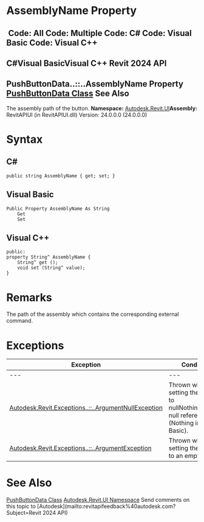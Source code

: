 # AssemblyName Property

﻿
 Code: All Code: Multiple Code: C# Code: Visual Basic Code: Visual C++   
---  
C#Visual BasicVisual C++
Revit 2024 API  
---  
PushButtonData..::..AssemblyName Property   
[PushButtonData Class](a192ae26-cdca-3d36-72cb-51074ccd9fec.md "PushButtonData Class") See Also  
---  
The assembly path of the button.
**Namespace:** [Autodesk.Revit.UI](e86fd90a-8957-02a6-da7f-ced248966e3e.md "Autodesk.Revit.UI Namespace")**Assembly:** RevitAPIUI (in RevitAPIUI.dll) Version: 24.0.0.0 (24.0.0.0)
# Syntax
C#  
---  
```text
public string AssemblyName { get; set; }
```
  
Visual Basic  
---  
```text
Public Property AssemblyName As String
	Get
	Set
```
  
Visual C++  
---  
```text
public:
property String^ AssemblyName {
	String^ get ();
	void set (String^ value);
}
```
  
# Remarks
The path of the assembly which contains the corresponding external command.
# Exceptions
| Exception | Condition |
| --- | --- |
| --- | --- |
| [Autodesk.Revit.Exceptions..::..ArgumentNullException](631e1424-60f4-929b-4e52-dda9dcd26316.md "ArgumentNullException Class") | Thrown when setting the value to nullNothingnullptra null reference (Nothing in Visual Basic). |
| [Autodesk.Revit.Exceptions..::..ArgumentException](2e6e4206-97a8-dd4b-df5d-4269f4bb6088.md "ArgumentException Class") | Thrown when setting the value to an empty string. |

# See Also
[PushButtonData Class](a192ae26-cdca-3d36-72cb-51074ccd9fec.md "PushButtonData Class")
[Autodesk.Revit.UI Namespace](e86fd90a-8957-02a6-da7f-ced248966e3e.md "Autodesk.Revit.UI Namespace")
Send comments on this topic to [Autodesk](mailto:revitapifeedback%40autodesk.com?Subject=Revit 2024 API)
